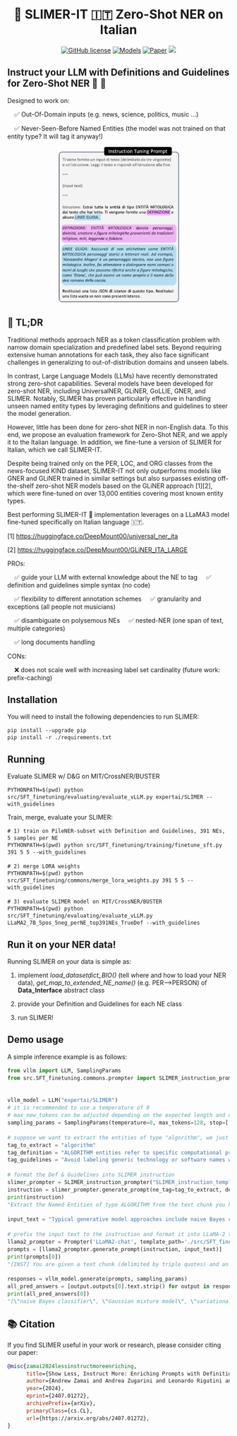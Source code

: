<div align="center">
  <h1>👻 SLIMER-IT 🇮🇹 Zero-Shot NER on Italian</h1>
</div>


<p align="center">
    <a href="https://github.com/andrewzamai/SLIMER_IT/blob/master/LICENSE"><img alt="GitHub license" src="https://img.shields.io/badge/license-Apache2.0-blue"></a>
    <a href="https://huggingface.co/collections/expertai/slimer-it-6697d46fe5db76097c7ffa99"><img alt="Models" src="https://img.shields.io/badge/🤗-Models-green"></a>
    <a href="https://arxiv.org/abs/2407.01272"><img alt="Paper" src="https://img.shields.io/badge/📄-Paper-orange"></a>
    <a href="https://www.expert.ai/"><img src="https://img.shields.io/badge/company-expert.ai-blueviolet"></a>
</p>

## Instruct your LLM with Definitions and Guidelines for Zero-Shot NER 🔎 📖

Designed to work on:

&nbsp;&nbsp;&nbsp;&nbsp;✅ Out-Of-Domain inputs (e.g. news, science, politics, music ...)

&nbsp;&nbsp;&nbsp;&nbsp;✅ Never-Seen-Before Named Entities (the model was not trained on that entity type? It will tag it anyway!)

<div align="center">
<img src="assets/SLIMERIT_prompt.png" alt="Alt text" style="max-width: 100%; width: 275px;">
</div>


## 📄 TL;DR

Traditional methods approach NER as a token classification problem with narrow domain specialization and predefined label sets. Beyond requiring extensive human annotations for each task, they also face significant challenges in generalizing to out-of-distribution domains and unseen labels.

In contrast, Large Language Models (LLMs) have recently demonstrated strong zero-shot capabilities. Several models have been developed for zero-shot NER, including UniversalNER, GLiNER, GoLLIE, GNER, and SLIMER. Notably, SLIMER has proven particularly effective in handling unseen named entity types by leveraging definitions and guidelines to steer the model generation.

However, little has been done for zero-shot NER in non-English data. To this end, we propose an evaluation framework for Zero-Shot NER, and we apply it to the Italian language. 
In addition, we fine-tune a version of SLIMER for Italian, which we call SLIMER-IT. 
 
Despite being trained only on the PER, LOC, and ORG classes from the news-focused KIND dataset, SLIMER-IT not only outperforms models like GNER and GLiNER trained in similar settings but also surpasses existing off-the-shelf zero-shot NER models based on the GLiNER approach [1][2], which were fine-tuned on over 13,000 entities covering most known entity types.

Best performing SLIMER-IT 👻 implementation leverages on a LLaMA3 model fine-tuned specifically on Italian language 🇮🇹.

[1] https://huggingface.co/DeepMount00/universal_ner_ita

[2] https://huggingface.co/DeepMount00/GLiNER_ITA_LARGE

PROs:

&nbsp;&nbsp;&nbsp;&nbsp;✅ guide your LLM with external knowledge about the NE to tag 
&nbsp;&nbsp;&nbsp;&nbsp;✅ definition and guidelines simple syntax (no code)

&nbsp;&nbsp;&nbsp;&nbsp;✅ flexibility to different annotation schemes 
&nbsp;&nbsp;&nbsp;&nbsp;✅ granularity and exceptions (all people not musicians)

&nbsp;&nbsp;&nbsp;&nbsp;✅ disambiguate on polysemous NEs
&nbsp;&nbsp;&nbsp;&nbsp;✅ nested-NER (one span of text, multiple categories)

&nbsp;&nbsp;&nbsp;&nbsp;✅ long documents handling

CONs:

&nbsp;&nbsp;&nbsp;&nbsp;❌ does not scale well with increasing label set cardinality (future work: prefix-caching)


## Installation

You will need to install the following dependencies to run SLIMER:
```
pip install --upgrade pip
pip install -r ./requirements.txt
```

## Running

Evaluate SLIMER w/ D&G on MIT/CrossNER/BUSTER
```
PYTHONPATH=$(pwd) python src/SFT_finetuning/evaluating/evaluate_vLLM.py expertai/SLIMER --with_guidelines
```

Train, merge, evaluate your SLIMER:
```
# 1) train on PileNER-subset with Definition and Guidelines, 391 NEs, 5 samples per NE
PYTHONPATH=$(pwd) python src/SFT_finetuning/training/finetune_sft.py 391 5 5 --with_guidelines

# 2) merge LORA weights
PYTHONPATH=$(pwd) python src/SFT_finetuning/commons/merge_lora_weights.py 391 5 5 --with_guidelines

# 3) evaluate SLIMER model on MIT/CrossNER/BUSTER
PYTHONPATH=$(pwd) python src/SFT_finetuning/evaluating/evaluate_vLLM.py LLaMA2_7B_5pos_5neg_perNE_top391NEs_TrueDef --with_guidelines
```

## Run it on your NER data!

Running SLIMER on your data is simple as:

1) implement *load_datasetdict_BIO()* (tell where and how to load your NER data), *get_map_to_extended_NE_name()* (e.g. PER-->PERSON) of **Data_Interface** abstract class
   
2) provide your Definition and Guidelines for each NE class
   
3) run SLIMER!

## Demo usage

A simple inference example is as follows:

```python
from vllm import LLM, SamplingParams
from src.SFT_finetuning.commons.prompter import SLIMER_instruction_prompter, Prompter


vllm_model = LLM("expertai/SLIMER")
# it is recommended to use a temperature of 0
# max_new_tokens can be adjusted depending on the expected length and number of entities (default 128)
sampling_params = SamplingParams(temperature=0, max_tokens=128, stop=['</s>'])

# suppose we want to extract the entities of type "algorithm", we just need to write the definition and guidelines in simple syntax
tag_to_extract = "algorithm"
tag_definition = "ALGORITHM entities refer to specific computational procedures or methods designed to solve a problem or perform a task within the field of computer science or related disciplines."
tag_guidelines = "Avoid labeling generic technology or software names without specific algorithmic context. Exercise caution with terms that may denote both a specific algorithm and a generic concept, such as 'neural network'."

# format the Def & Guidelines into SLIMER instruction
slimer_prompter = SLIMER_instruction_prompter("SLIMER_instruction_template", template_path='./src/SFT_finetuning/templates')
instruction = slimer_prompter.generate_prompt(ne_tag=tag_to_extract, definition=tag_definition, guidelines=tag_guidelines)
print(instruction)
"Extract the Named Entities of type ALGORITHM from the text chunk you have read. You are given a DEFINITION and some GUIDELINES.\nDEFINITION: ALGORITHM entities refer to specific computational procedures or methods designed to solve a problem or perform a task within the field of computer science or related disciplines.\nGUIDELINES: Avoid labeling generic technology or software names without specific algorithmic context. Exercise caution with terms that may denote both a specific algorithm and a generic concept, such as 'neural network'.\nReturn a JSON list of instances of this Named Entity type. Return an empty list if no instances are present."

input_text = "Typical generative model approaches include naive Bayes classifier s , Gaussian mixture model s , variational autoencoders and others ."

# prefix the input text to the instruction and format it into LLaMA-2 template 
llama2_prompter = Prompter('LLaMA2-chat', template_path='./src/SFT_finetuning/templates', eos_text='')
prompts = [llama2_prompter.generate_prompt(instruction, input_text)]
print(prompts[0])
"[INST] You are given a text chunk (delimited by triple quotes) and an instruction.\nRead the text and answer to the instruction in the end.\n\"\"\"\nTypical generative model approaches include naive Bayes classifier s , Gaussian mixture model s , variational autoencoders and others .\n\"\"\"\nInstruction: Extract the Named Entities of type ALGORITHM from the text chunk you have read. You are given a DEFINITION and some GUIDELINES.\nDEFINITION: ALGORITHM entities refer to specific computational procedures or methods designed to solve a problem or perform a task within the field of computer science or related disciplines.\nGUIDELINES: Avoid labeling generic technology or software names without specific algorithmic context. Exercise caution with terms that may denote both a specific algorithm and a generic concept, such as 'neural network'.\nReturn a JSON list of instances of this Named Entity type. Return an empty list if no instances are present.\n[/INST]"

responses = vllm_model.generate(prompts, sampling_params)
all_pred_answers = [output.outputs[0].text.strip() for output in responses]
print(all_pred_answers[0])
"[\"naive Bayes classifier\", \"Gaussian mixture model\", \"variational autoencoders\"]"
```
    
## 📚 Citation

If you find SLIMER useful in your work or research, please consider citing our paper:

```bibtex
@misc{zamai2024lessinstructmoreenriching,
      title={Show Less, Instruct More: Enriching Prompts with Definitions and Guidelines for Zero-Shot NER}, 
      author={Andrew Zamai and Andrea Zugarini and Leonardo Rigutini and Marco Ernandes and Marco Maggini},
      year={2024},
      eprint={2407.01272},
      archivePrefix={arXiv},
      primaryClass={cs.CL},
      url={https://arxiv.org/abs/2407.01272}, 
}
```
